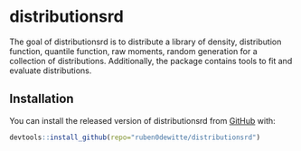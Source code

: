 
<!-- README.md is generated from README.Rmd. Please edit that file -->

# distributionsrd

<!-- badges: start -->

<!-- badges: end -->

The goal of distributionsrd is to distribute a library of density,
distribution function, quantile function, raw moments, random generation
for a collection of distributions. Additionally, the package contains
tools to fit and evaluate distributions.

## Installation

You can install the released version of distributionsrd from
[GitHub](https://github.com/ruben0dewitte/Library/tree/master/R/distributionsrd)
with:

``` r
devtools::install_github(repo="ruben0dewitte/distributionsrd")
```
